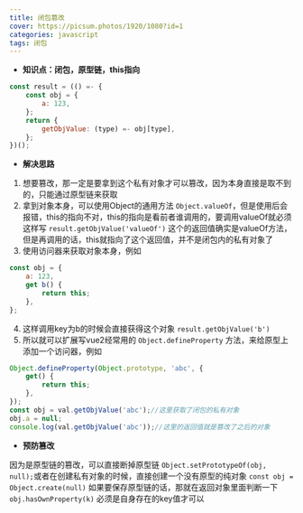 ```yaml
---
title: 闭包篡改
cover: https://picsum.photos/1920/1080?id=1
categories: javascript
tags: 闭包
---
```

- **知识点：闭包，原型链，this指向**
```javascript
const result = (() =- {
	const obj = {
		a: 123,
	};
	return {
		getObjValue: (type) =- obj[type],
	};
})();
```
- **解决思路**
1. 想要篡改，那一定是要拿到这个私有对象才可以篡改，因为本身直接是取不到的，只能通过原型链来获取
2. 拿到对象本身，可以使用Object的通用方法 `Object.valueOf`，但是使用后会报错，this的指向不对，this的指向是看前者谁调用的，要调用valueOf就必须这样写 `result.getObjValue('valueOf')` 这个的返回值确实是valueOf方法，但是再调用的话，this就指向了这个返回值，并不是闭包内的私有对象了
3. 使用访问器来获取对象本身，例如 
```javascript
const obj = {
	a: 123,
	get b() {
		return this;
	},
};
```
4. 这样调用key为b的时候会直接获得这个对象 `result.getObjValue('b')`
5. 所以就可以扩展写vue2经常用的 `Object.defineProperty` 方法，来给原型上添加一个访问器，例如

```javascript
Object.defineProperty(Object.prototype, 'abc', {
	get() {
		return this;
	},
});
const obj = val.getObjValue('abc');//这里获取了闭包的私有对象
obj.a = null;
console.log(val.getObjValue('abc'));//这里的返回值就是篡改了之后的对象
```
- **预防篡改**

因为是原型链的篡改，可以直接断掉原型链 `Object.setPrototypeOf(obj, null);`或者在创建私有对象的时候，直接创建一个没有原型的纯对象 `const obj = Object.create(null)` 如果要保存原型链的话，那就在返回对象里面判断一下 `obj.hasOwnProperty(k)` 必须是自身存在的key值才可以








